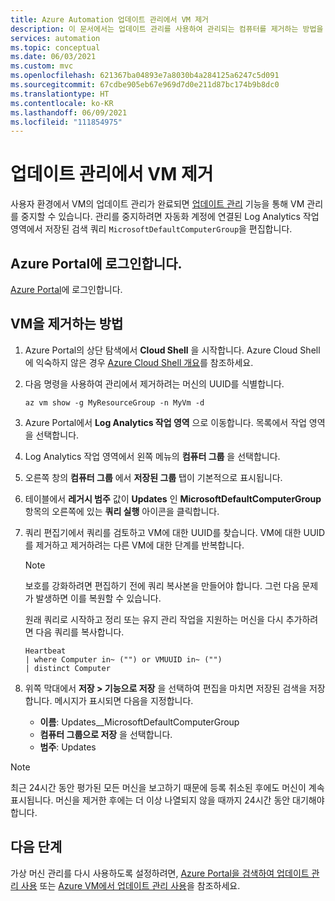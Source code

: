 ```yaml
---
title: Azure Automation 업데이트 관리에서 VM 제거
description: 이 문서에서는 업데이트 관리를 사용하여 관리되는 컴퓨터를 제거하는 방법을 알려줍니다.
services: automation
ms.topic: conceptual
ms.date: 06/03/2021
ms.custom: mvc
ms.openlocfilehash: 621367ba04893e7a8030b4a284125a6247c5d091
ms.sourcegitcommit: 67cdbe905eb67e969d7d0e211d87bc174b9b8dc0
ms.translationtype: HT
ms.contentlocale: ko-KR
ms.lasthandoff: 06/09/2021
ms.locfileid: "111854975"
---
```

# <a name="remove-vms-from-update-management"></a>업데이트 관리에서 VM 제거

사용자 환경에서 VM의 업데이트 관리가 완료되면 [업데이트 관리](overview.md) 기능을 통해 VM 관리를 중지할 수 있습니다. 관리를 중지하려면 자동화 계정에 연결된 Log Analytics 작업 영역에서 저장된 검색 쿼리 `MicrosoftDefaultComputerGroup`을 편집합니다.

## <a name="sign-into-the-azure-portal"></a>Azure Portal에 로그인합니다.

[Azure Portal](https://portal.azure.com)에 로그인합니다.

## <a name="to-remove-your-vms"></a>VM을 제거하는 방법

1. Azure Portal의 상단 탐색에서 **Cloud Shell** 을 시작합니다. Azure Cloud Shell에 익숙하지 않은 경우 [Azure Cloud Shell 개요](../../cloud-shell/overview.md)를 참조하세요.

2. 다음 명령을 사용하여 관리에서 제거하려는 머신의 UUID를 식별합니다.

    ```azurecli
    az vm show -g MyResourceGroup -n MyVm -d
    ```

3. Azure Portal에서 **Log Analytics 작업 영역** 으로 이동합니다. 목록에서 작업 영역을 선택합니다.

4. Log Analytics 작업 영역에서 왼쪽 메뉴의 **컴퓨터 그룹** 을 선택합니다.

5. 오른쪽 창의 **컴퓨터 그룹** 에서 **저장된 그룹** 탭이 기본적으로 표시됩니다.

6. 테이블에서 **레거시 범주** 값이 **Updates** 인 **MicrosoftDefaultComputerGroup** 항목의 오른쪽에 있는 **쿼리 실행** 아이콘을 클릭합니다.

7. 쿼리 편집기에서 쿼리를 검토하고 VM에 대한 UUID를 찾습니다. VM에 대한 UUID를 제거하고 제거하려는 다른 VM에 대한 단계를 반복합니다.

   > [!NOTE]
   > 보호를 강화하려면 편집하기 전에 쿼리 복사본을 만들어야 합니다. 그런 다음 문제가 발생하면 이를 복원할 수 있습니다.

   원래 쿼리로 시작하고 정리 또는 유지 관리 작업을 지원하는 머신을 다시 추가하려면 다음 쿼리를 복사합니다.

   ```kusto
   Heartbeat
   | where Computer in~ ("") or VMUUID in~ ("")
   | distinct Computer
   ```

8. 위쪽 막대에서 **저장 > 기능으로 저장** 을 선택하여 편집을 마치면 저장된 검색을 저장합니다. 메시지가 표시되면 다음을 지정합니다.

    * **이름**: Updates__MicrosoftDefaultComputerGroup
    * **컴퓨터 그룹으로 저장** 을 선택합니다.
    * **범주**: Updates

>[!NOTE]
>최근 24시간 동안 평가된 모든 머신을 보고하기 때문에 등록 취소된 후에도 머신이 계속 표시됩니다. 머신을 제거한 후에는 더 이상 나열되지 않을 때까지 24시간 동안 대기해야 합니다.

## <a name="next-steps"></a>다음 단계

가상 머신 관리를 다시 사용하도록 설정하려면, [Azure Portal을 검색하여 업데이트 관리 사용](enable-from-portal.md) 또는 [Azure VM에서 업데이트 관리 사용](enable-from-vm.md)을 참조하세요.